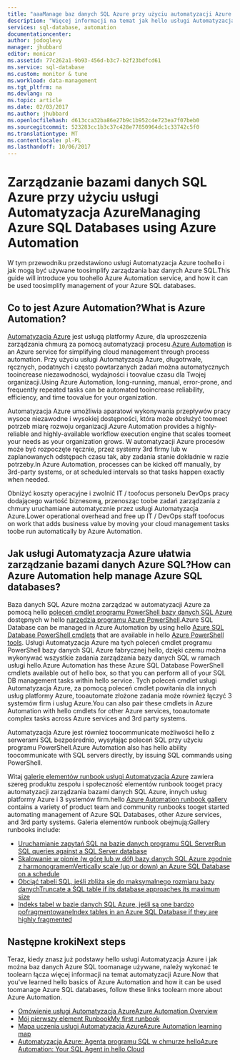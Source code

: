```yaml
---
title: "aaaManage baz danych SQL Azure przy użyciu automatyzacji Azure | Dokumentacja firmy Microsoft"
description: "Więcej informacji na temat jak hello usługi Automatyzacja Azure można baz danych Azure SQL toomanage używanych na dużą skalę."
services: sql-database, automation
documentationcenter: 
author: jodoglevy
manager: jhubbard
editor: monicar
ms.assetid: 77c262a1-9b93-456d-b3c7-b2f23bdfcd61
ms.service: sql-database
ms.custom: monitor & tune
ms.workload: data-management
ms.tgt_pltfrm: na
ms.devlang: na
ms.topic: article
ms.date: 02/03/2017
ms.author: jhubbard
ms.openlocfilehash: d613cca32ba86e27b9c1b952c4e723ea7f07beb0
ms.sourcegitcommit: 523283cc1b3c37c428e77850964dc1c33742c5f0
ms.translationtype: MT
ms.contentlocale: pl-PL
ms.lasthandoff: 10/06/2017
---
```

# <a name="managing-azure-sql-databases-using-azure-automation"></a><span data-ttu-id="b7a3d-103">Zarządzanie bazami danych SQL Azure przy użyciu usługi Automatyzacja Azure</span><span class="sxs-lookup"><span data-stu-id="b7a3d-103">Managing Azure SQL Databases using Azure Automation</span></span>
<span data-ttu-id="b7a3d-104">W tym przewodniku przedstawiono usługi Automatyzacja Azure toohello i jak mogą być używane toosimplify zarządzania baz danych Azure SQL.</span><span class="sxs-lookup"><span data-stu-id="b7a3d-104">This guide will introduce you toohello Azure Automation service, and how it can be used toosimplify management of your Azure SQL databases.</span></span>

## <a name="what-is-azure-automation"></a><span data-ttu-id="b7a3d-105">Co to jest Azure Automation?</span><span class="sxs-lookup"><span data-stu-id="b7a3d-105">What is Azure Automation?</span></span>
<span data-ttu-id="b7a3d-106">[Automatyzacja Azure](https://azure.microsoft.com/services/automation/) jest usługą platformy Azure, dla uproszczenia zarządzania chmurą za pomocą automatyzacji procesu.</span><span class="sxs-lookup"><span data-stu-id="b7a3d-106">[Azure Automation](https://azure.microsoft.com/services/automation/) is an Azure service for simplifying cloud management through process automation.</span></span> <span data-ttu-id="b7a3d-107">Przy użyciu usługi Automatyzacja Azure, długotrwałe, ręcznych, podatnych i często powtarzanych zadań można automatycznych tooincrease niezawodności, wydajności i toovalue czasu dla Twojej organizacji.</span><span class="sxs-lookup"><span data-stu-id="b7a3d-107">Using Azure Automation, long-running, manual, error-prone, and frequently repeated tasks can be automated tooincrease reliability, efficiency, and time toovalue for your organization.</span></span>

<span data-ttu-id="b7a3d-108">Automatyzacja Azure umożliwia aparatowi wykonywania przepływów pracy wysoce niezawodne i wysokiej dostępności, która może obsłużyć toomeet potrzeb miarę rozwoju organizacji.</span><span class="sxs-lookup"><span data-stu-id="b7a3d-108">Azure Automation provides a highly-reliable and highly-available workflow execution engine that scales toomeet your needs as your organization grows.</span></span> <span data-ttu-id="b7a3d-109">W automatyzacji Azure procesów może być rozpoczęte ręcznie, przez systemy 3rd firmy lub w zaplanowanych odstępach czasu tak, aby zadania stanie dokładnie w razie potrzeby.</span><span class="sxs-lookup"><span data-stu-id="b7a3d-109">In Azure Automation, processes can be kicked off manually, by 3rd-party systems, or at scheduled intervals so that tasks happen exactly when needed.</span></span>

<span data-ttu-id="b7a3d-110">Obniżyć koszty operacyjne i zwolnić IT / toofocus personelu DevOps pracy dodającego wartość biznesową, przenosząc toobe zadań zarządzania z chmury uruchamiane automatycznie przez usługi Automatyzacja Azure.</span><span class="sxs-lookup"><span data-stu-id="b7a3d-110">Lower operational overhead and free up IT / DevOps staff toofocus on work that adds business value by moving your cloud management tasks toobe run automatically by Azure Automation.</span></span>

## <a name="how-can-azure-automation-help-manage-azure-sql-databases"></a><span data-ttu-id="b7a3d-111">Jak usługi Automatyzacja Azure ułatwia zarządzanie bazami danych Azure SQL?</span><span class="sxs-lookup"><span data-stu-id="b7a3d-111">How can Azure Automation help manage Azure SQL databases?</span></span>
<span data-ttu-id="b7a3d-112">Baza danych SQL Azure można zarządzać w automatyzacji Azure za pomocą hello [poleceń cmdlet programu PowerShell bazy danych SQL Azure](https://docs.microsoft.com/powershell/servicemanagement/azure.sqldatabase/v1.6.1/azure.sqldatabase/) dostępnych w hello [narzędzia programu Azure PowerShell](/powershell/azure/overview).</span><span class="sxs-lookup"><span data-stu-id="b7a3d-112">Azure SQL Database can be managed in Azure Automation by using hello [Azure SQL Database PowerShell cmdlets](https://docs.microsoft.com/powershell/servicemanagement/azure.sqldatabase/v1.6.1/azure.sqldatabase/) that are available in hello [Azure PowerShell tools](/powershell/azure/overview).</span></span> <span data-ttu-id="b7a3d-113">Usługi Automatyzacja Azure ma tych poleceń cmdlet programu PowerShell bazy danych SQL Azure fabrycznej hello, dzięki czemu można wykonywać wszystkie zadania zarządzania bazy danych SQL w ramach usługi hello.</span><span class="sxs-lookup"><span data-stu-id="b7a3d-113">Azure Automation has these Azure SQL Database PowerShell cmdlets available out of hello box, so that you can perform all of your SQL DB management tasks within hello service.</span></span> <span data-ttu-id="b7a3d-114">Tych poleceń cmdlet usługi Automatyzacja Azure, za pomocą poleceń cmdlet powitania dla innych usług platformy Azure, tooautomate złożone zadania może również łączyć 3 systemów firm i usług Azure.</span><span class="sxs-lookup"><span data-stu-id="b7a3d-114">You can also pair these cmdlets in Azure Automation with hello cmdlets for other Azure services, tooautomate complex tasks across Azure services and 3rd party systems.</span></span>

<span data-ttu-id="b7a3d-115">Automatyzacja Azure jest również toocommunicate możliwości hello z serwerami SQL bezpośrednio, wysyłając poleceń SQL przy użyciu programu PowerShell.</span><span class="sxs-lookup"><span data-stu-id="b7a3d-115">Azure Automation also has hello ability toocommunicate with SQL servers directly, by issuing SQL commands using PowerShell.</span></span>

<span data-ttu-id="b7a3d-116">Witaj [galerię elementów runbook usługi Automatyzacja Azure](https://azure.microsoft.com/blog/2014/10/07/introducing-the-azure-automation-runbook-gallery/) zawiera szereg produktu zespołu i społeczność elementów runbook tooget pracy automatyzacji zarządzania bazami danych SQL Azure, innych usług platformy Azure i 3 systemów firm.</span><span class="sxs-lookup"><span data-stu-id="b7a3d-116">hello [Azure Automation runbook gallery](https://azure.microsoft.com/blog/2014/10/07/introducing-the-azure-automation-runbook-gallery/) contains a variety of product team and community runbooks tooget started automating management of Azure SQL Databases, other Azure services, and 3rd party systems.</span></span> <span data-ttu-id="b7a3d-117">Galeria elementów runbook obejmują:</span><span class="sxs-lookup"><span data-stu-id="b7a3d-117">Gallery runbooks include:</span></span>

* [<span data-ttu-id="b7a3d-118">Uruchamianie zapytań SQL na bazie danych programu SQL Server</span><span class="sxs-lookup"><span data-stu-id="b7a3d-118">Run SQL queries against a SQL Server database</span></span>](https://gallery.technet.microsoft.com/scriptcenter/How-to-use-a-SQL-Command-be77f9d2)
* [<span data-ttu-id="b7a3d-119">Skalowanie w pionie (w górę lub w dół) bazy danych SQL Azure zgodnie z harmonogramem</span><span class="sxs-lookup"><span data-stu-id="b7a3d-119">Vertically scale (up or down) an Azure SQL Database on a schedule</span></span>](https://gallery.technet.microsoft.com/scriptcenter/Azure-SQL-Database-e957354f)
* [<span data-ttu-id="b7a3d-120">Obciąć tabeli SQL, jeśli zbliża się do maksymalnego rozmiaru bazy danych</span><span class="sxs-lookup"><span data-stu-id="b7a3d-120">Truncate a SQL table if its database approaches its maximum size</span></span>](https://gallery.technet.microsoft.com/scriptcenter/Azure-Automation-Your-SQL-30f8736b)
* [<span data-ttu-id="b7a3d-121">Indeks tabel w bazie danych SQL Azure, jeśli są one bardzo pofragmentowane</span><span class="sxs-lookup"><span data-stu-id="b7a3d-121">Index tables in an Azure SQL Database if they are highly fragmented</span></span>](https://gallery.technet.microsoft.com/scriptcenter/Indexes-tables-in-an-Azure-73a2a8ea)

## <a name="next-steps"></a><span data-ttu-id="b7a3d-122">Następne kroki</span><span class="sxs-lookup"><span data-stu-id="b7a3d-122">Next steps</span></span>
<span data-ttu-id="b7a3d-123">Teraz, kiedy znasz już podstawy hello usługi Automatyzacja Azure i jak można baz danych Azure SQL toomanage używane, należy wykonać te toolearn łącza więcej informacji na temat automatyzacji Azure.</span><span class="sxs-lookup"><span data-stu-id="b7a3d-123">Now that you've learned hello basics of Azure Automation and how it can be used toomanage Azure SQL databases, follow these links toolearn more about Azure Automation.</span></span>

* [<span data-ttu-id="b7a3d-124">Omówienie usługi Automatyzacja Azure</span><span class="sxs-lookup"><span data-stu-id="b7a3d-124">Azure Automation Overview</span></span>](../automation/automation-intro.md)
* [<span data-ttu-id="b7a3d-125">Mój pierwszy element Runbook</span><span class="sxs-lookup"><span data-stu-id="b7a3d-125">My first runbook</span></span>](../automation/automation-first-runbook-graphical.md)
* [<span data-ttu-id="b7a3d-126">Mapa uczenia usługi Automatyzacja Azure</span><span class="sxs-lookup"><span data-stu-id="b7a3d-126">Azure Automation learning map</span></span>](https://azure.microsoft.com/documentation/learning-paths/automation/)
* [<span data-ttu-id="b7a3d-127">Automatyzacja Azure: Agenta programu SQL w chmurze hello</span><span class="sxs-lookup"><span data-stu-id="b7a3d-127">Azure Automation: Your SQL Agent in hello Cloud</span></span>](https://azure.microsoft.com/blog/2014/06/26/azure-automation-your-sql-agent-in-the-cloud/) 

